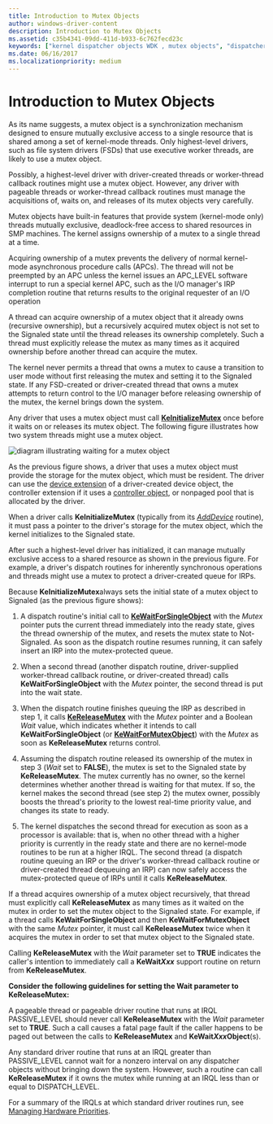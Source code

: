 ```yaml
---
title: Introduction to Mutex Objects
author: windows-driver-content
description: Introduction to Mutex Objects
ms.assetid: c35b4341-09dd-411d-b933-6c762fecd23c
keywords: ["kernel dispatcher objects WDK , mutex objects", "dispatcher objects WDK kernel , mutex objects", "mutex objects WDK kernel", "mutually exclusive access WDK kernel", "waiting on mutex objects"]
ms.date: 06/16/2017
ms.localizationpriority: medium
---
```


# Introduction to Mutex Objects


As its name suggests, a mutex object is a synchronization mechanism designed to ensure mutually exclusive access to a single resource that is shared among a set of kernel-mode threads. Only highest-level drivers, such as file system drivers (FSDs) that use executive worker threads, are likely to use a mutex object.

Possibly, a highest-level driver with driver-created threads or worker-thread callback routines might use a mutex object. However, any driver with pageable threads or worker-thread callback routines must manage the acquisitions of, waits on, and releases of its mutex objects very carefully.

Mutex objects have built-in features that provide system (kernel-mode only) threads mutually exclusive, deadlock-free access to shared resources in SMP machines. The kernel assigns ownership of a mutex to a single thread at a time.

Acquiring ownership of a mutex prevents the delivery of normal kernel-mode asynchronous procedure calls (APCs). The thread will not be preempted by an APC unless the kernel issues an APC\_LEVEL software interrupt to run a special kernel APC, such as the I/O manager's IRP completion routine that returns results to the original requester of an I/O operation

A thread can acquire ownership of a mutex object that it already owns (recursive ownership), but a recursively acquired mutex object is not set to the Signaled state until the thread releases its ownership completely. Such a thread must explicitly release the mutex as many times as it acquired ownership before another thread can acquire the mutex.

The kernel never permits a thread that owns a mutex to cause a transition to user mode without first releasing the mutex and setting it to the Signaled state. If any FSD-created or driver-created thread that owns a mutex attempts to return control to the I/O manager before releasing ownership of the mutex, the kernel brings down the system.

Any driver that uses a mutex object must call [**KeInitializeMutex**](https://msdn.microsoft.com/library/windows/hardware/ff552147) once before it waits on or releases its mutex object. The following figure illustrates how two system threads might use a mutex object.

![diagram illustrating waiting for a mutex object](images/3mutxobj.png)

As the previous figure shows, a driver that uses a mutex object must provide the storage for the mutex object, which must be resident. The driver can use the [device extension](device-extensions.md) of a driver-created device object, the controller extension if it uses a [controller object](using-controller-objects.md), or nonpaged pool that is allocated by the driver.

When a driver calls **KeInitializeMutex** (typically from its [*AddDevice*](https://msdn.microsoft.com/library/windows/hardware/ff540521) routine), it must pass a pointer to the driver's storage for the mutex object, which the kernel initializes to the Signaled state.

After such a highest-level driver has initialized, it can manage mutually exclusive access to a shared resource as shown in the previous figure. For example, a driver's dispatch routines for inherently synchronous operations and threads might use a mutex to protect a driver-created queue for IRPs.

Because **KeInitializeMutex**always sets the initial state of a mutex object to Signaled (as the previous figure shows):

1.  A dispatch routine's initial call to [**KeWaitForSingleObject**](https://msdn.microsoft.com/library/windows/hardware/ff553350) with the *Mutex* pointer puts the current thread immediately into the ready state, gives the thread ownership of the mutex, and resets the mutex state to Not-Signaled. As soon as the dispatch routine resumes running, it can safely insert an IRP into the mutex-protected queue.

2.  When a second thread (another dispatch routine, driver-supplied worker-thread callback routine, or driver-created thread) calls **KeWaitForSingleObject** with the *Mutex* pointer, the second thread is put into the wait state.

3.  When the dispatch routine finishes queuing the IRP as described in step 1, it calls [**KeReleaseMutex**](https://msdn.microsoft.com/library/windows/hardware/ff553140) with the *Mutex* pointer and a Boolean *Wait* value, which indicates whether it intends to call **KeWaitForSingleObject** (or [**KeWaitForMutexObject**](https://msdn.microsoft.com/library/windows/hardware/ff553344)) with the *Mutex* as soon as **KeReleaseMutex** returns control.

4.  Assuming the dispatch routine released its ownership of the mutex in step 3 (*Wait* set to **FALSE**), the mutex is set to the Signaled state by **KeReleaseMutex**. The mutex currently has no owner, so the kernel determines whether another thread is waiting for that mutex. If so, the kernel makes the second thread (see step 2) the mutex owner, possibly boosts the thread's priority to the lowest real-time priority value, and changes its state to ready.

5.  The kernel dispatches the second thread for execution as soon as a processor is available: that is, when no other thread with a higher priority is currently in the ready state and there are no kernel-mode routines to be run at a higher IRQL. The second thread (a dispatch routine queuing an IRP or the driver's worker-thread callback routine or driver-created thread dequeuing an IRP) can now safely access the mutex-protected queue of IRPs until it calls **KeReleaseMutex**.

If a thread acquires ownership of a mutex object recursively, that thread must explicitly call **KeReleaseMutex** as many times as it waited on the mutex in order to set the mutex object to the Signaled state. For example, if a thread calls **KeWaitForSingleObject** and then **KeWaitForMutexObject** with the same *Mutex* pointer, it must call **KeReleaseMutex** twice when it acquires the mutex in order to set that mutex object to the Signaled state.

Calling **KeReleaseMutex** with the *Wait* parameter set to **TRUE** indicates the caller's intention to immediately call a **KeWait*Xxx*** support routine on return from **KeReleaseMutex**.

**Consider the following guidelines for setting the Wait parameter to KeReleaseMutex:**

A pageable thread or pageable driver routine that runs at IRQL PASSIVE\_LEVEL should never call **KeReleaseMutex** with the *Wait* parameter set to **TRUE**. Such a call causes a fatal page fault if the caller happens to be paged out between the calls to **KeReleaseMutex** and **KeWait*Xxx*Object**(s).

Any standard driver routine that runs at an IRQL greater than PASSIVE\_LEVEL cannot wait for a nonzero interval on any dispatcher objects without bringing down the system. However, such a routine can call **KeReleaseMutex** if it owns the mutex while running at an IRQL less than or equal to DISPATCH\_LEVEL.

For a summary of the IRQLs at which standard driver routines run, see [Managing Hardware Priorities](managing-hardware-priorities.md).

 

 




